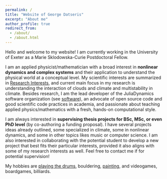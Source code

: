 ```yaml
---
permalink: /
title: "Website of George Datseris"
excerpt: "About me"
author_profile: true
redirect_from:
  - /about/
  - /about.html
---
```


Hello and welcome to my website! I am currently working in the University of Exeter as a Marie Sklodowska-Curie Postdoctoral Fellow.

I am an applied physicist/mathematician with a broad interest in **nonlinear dynamics and complex systems** and their application to understand the physical world at a conceptual level. My scientific interests are summarized in [Research Interests](/research), and current main focus in my research is understanding the interaction of clouds and climate and multistability in climate. Besides research, I am the lead developer of the JuliaDynamics software organization (see [software](/software)), an advocate of open source code and good scientific code practices in academia, and passionate about teaching applied physics/mathematics with a fresh, hands-on computational style.

I am always interested in **supervising thesis projects for BSc, MSc, or even PhD level** (by co-authoring a funding proposal).
I have several projects ideas already outlined, some specialized in climate, some in nonlinear dynamics, and some in other topics likes music or computer science.
I am also interested in collaborating with the potential student to develop a new project that best fits their particular interests, provided it also aligns with some of my research interests as well. Feel free to contact me if for potential supervision!

My hobbies are [playing the drums](/music), bouldering, [painting](https://www.facebook.com/DatsasSPA/), and videogames, boardgames, billiards.